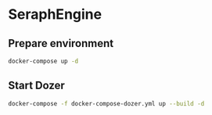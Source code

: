 # SeraphEngine

## Prepare environment
```bash
docker-compose up -d
```

## Start Dozer
```bash
docker-compose -f docker-compose-dozer.yml up --build -d
```